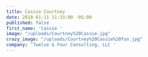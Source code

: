 ```yaml
---
title: Cassie Courtney
date: 2018-01-11 11:33:00 -05:00
published: false
first_name: 'Cassie '
image: "/uploads/Courtney%20Cassie.jpg"
crazy_image: "/uploads/Courtney%20Cassie%20fun.jpg"
company: 'Twelve & Four Consulting, LLC '
---
```


